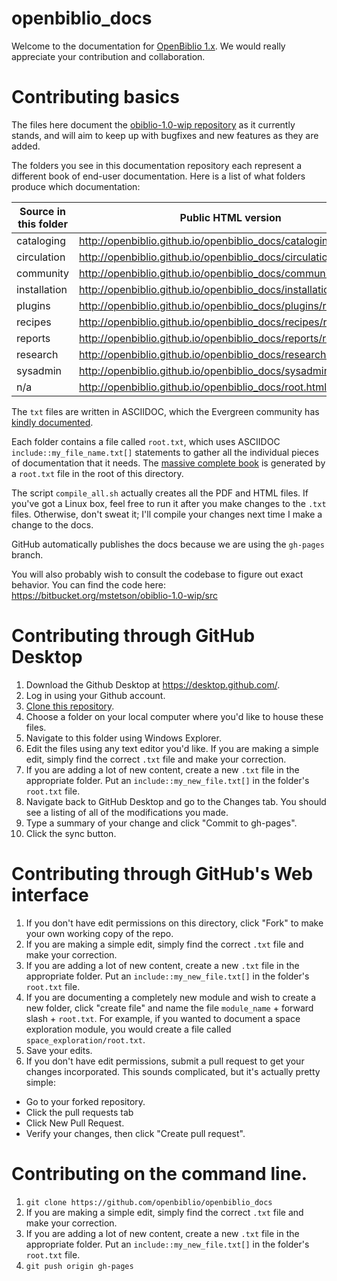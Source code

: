 # openbiblio_docs
Welcome to the documentation for [OpenBiblio 1.x](https://bitbucket.org/mstetson/obiblio-1.0-wip).  We would really appreciate your
contribution and collaboration.

# Contributing basics

The files here document the [obiblio-1.0-wip repository](https://bitbucket.org/mstetson/obiblio-1.0-wip/src) as it currently stands, and will aim to keep up with bugfixes and new features as they are added.

The folders you see in this documentation repository each represent a different book of end-user documentation.  Here is a list of what folders produce which documentation:

Source in this folder| Public HTML version|Public PDF version
------------ | -------------|-------------
cataloging|http://openbiblio.github.io/openbiblio_docs/cataloging/root.html|http://openbiblio.github.io/openbiblio_docs/cataloging/root.pdf
circulation|http://openbiblio.github.io/openbiblio_docs/circulation/root.html|http://openbiblio.github.io/openbiblio_docs/circulation/root.pdf
community|http://openbiblio.github.io/openbiblio_docs/community/root.html|http://openbiblio.github.io/openbiblio_docs/community/root.pdf
installation|http://openbiblio.github.io/openbiblio_docs/installation/root.html|http://openbiblio.github.io/openbiblio_docs/installation/root.pdf
plugins|http://openbiblio.github.io/openbiblio_docs/plugins/root.html|http://openbiblio.github.io/openbiblio_docs/plugins/root.pdf
recipes|http://openbiblio.github.io/openbiblio_docs/recipes/root.html|http://openbiblio.github.io/openbiblio_docs/recipes/root.pdf
reports|http://openbiblio.github.io/openbiblio_docs/reports/root.html|http://openbiblio.github.io/openbiblio_docs/reports/root.pdf
research|http://openbiblio.github.io/openbiblio_docs/research/root.html|http://openbiblio.github.io/openbiblio_docs/research/root.pdf
sysadmin|http://openbiblio.github.io/openbiblio_docs/sysadmin/root.html|http://openbiblio.github.io/openbiblio_docs/sysadmin/root.pdf
n/a|http://openbiblio.github.io/openbiblio_docs/root.html|http://openbiblio.github.io/openbiblio_docs/root.pdf

The `txt` files are written in ASCIIDOC, which the Evergreen community has [kindly documented](https://docs.google.com/document/u/1/pub?id=17KpO9tMYBObec3coijFAxFDjDCrOIfoVDMa3Q1k8_lE).

Each folder contains a file called `root.txt`, which uses ASCIIDOC `include::my_file_name.txt[]` statements to gather all the individual pieces of documentation that it needs.  The [massive complete book](http://openbiblio.github.io/openbiblio_docs/root.pdf) is generated by a `root.txt` file in the root of this directory.

The script `compile_all.sh` actually creates all the PDF and HTML files.  If you've got a Linux box, feel free to run it after you make changes to the `.txt` files.  Otherwise, don't sweat it; I'll compile your changes next time I make a change to the docs.

GitHub automatically publishes the docs because we are using the `gh-pages` branch.

You will also probably wish to consult the codebase to figure out exact behavior.  You can find the code here: https://bitbucket.org/mstetson/obiblio-1.0-wip/src

# Contributing through GitHub Desktop 
1. Download the Github Desktop at https://desktop.github.com/.
2. Log in using your Github account.
3. [Clone this repository](https://help.github.com/desktop/guides/contributing/cloning-a-repository-from-github-desktop/).
4. Choose a folder on your local computer where you'd like to house these files.
5. Navigate to this folder using Windows Explorer.
6. Edit the files using any text editor you'd like.  If you are making a simple edit, simply find the correct `.txt` file and make your correction.
7. If you are adding a lot of new content, create a new `.txt` file in the appropriate folder.  Put an `include::my_new_file.txt[]` in the folder's `root.txt` file.
8. Navigate back to GitHub Desktop and go to the Changes tab.  You should see a listing of all of the modifications you made.
9. Type a summary of your change and click "Commit to gh-pages".
10. Click the sync button.

# Contributing through GitHub's Web interface

1. If you don't have edit permissions on this directory, click "Fork" to make your own working copy of the repo.
2. If you are making a simple edit, simply find the correct `.txt` file and make your correction.
3. If you are adding a lot of new content, create a new `.txt` file in the appropriate folder.  Put an `include::my_new_file.txt[]` in the folder's `root.txt` file.
4. If you are documenting a completely new module and wish to create a new folder, click "create file" and name the file `module_name` + forward slash + `root.txt`.  For example, if you wanted to document a space exploration module, you would create a file called `space_exploration/root.txt`.
4. Save your edits.
5. If you don't have edit permissions, submit a pull request to get your changes incorporated.  This sounds complicated, but it's
actually pretty simple:
  * Go to your forked repository.
  * Click the pull requests tab
  * Click New Pull Request.
  * Verify your changes, then click "Create pull request".

# Contributing on the command line.
1. `git clone https://github.com/openbiblio/openbiblio_docs`
2. If you are making a simple edit, simply find the correct `.txt` file and make your correction.
3. If you are adding a lot of new content, create a new `.txt` file in the appropriate folder.  Put an `include::my_new_file.txt[]` in the folder's `root.txt` file.
4. `git push origin gh-pages`
